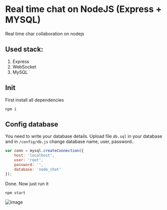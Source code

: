 
# Real time chat on NodeJS (Express + MYSQL)
Real time char collaboration on nodejs

## Used stack:
1. Express
2. WebSocket
3. MySQL

## Init
First install all dependencies
```
npm i
```

## Config database
You need to write your database details. Upload file `db.sql` in your database and in `/config/db.js` change database name, user, password..
```javascript
var conn = mysql.createConnection({
    host: 'localhost',
    user: 'root',
    password: '',
    database: 'node_chat'
});
```

Done. Now just run it
```
npm start
```

![image](https://user-images.githubusercontent.com/7759507/143871330-f34bbe65-e328-4d28-9622-ab0161acc561.png)


